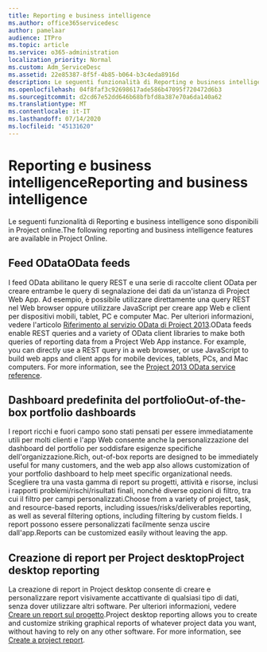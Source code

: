 ```yaml
---
title: Reporting e business intelligence
ms.author: office365servicedesc
author: pamelaar
audience: ITPro
ms.topic: article
ms.service: o365-administration
localization_priority: Normal
ms.custom: Adm_ServiceDesc
ms.assetid: 22e85387-8f5f-4b85-b064-b3c4eda8916d
description: Le seguenti funzionalità di Reporting e business intelligence sono disponibili in Project online.
ms.openlocfilehash: 04f8faf3c92698617ade586b47095f720472d6b3
ms.sourcegitcommit: d2cd67e52dd646b68bfbfd8a387e70a6da140a62
ms.translationtype: MT
ms.contentlocale: it-IT
ms.lasthandoff: 07/14/2020
ms.locfileid: "45131620"
---
```

# <a name="reporting-and-business-intelligence"></a><span data-ttu-id="7600e-103">Reporting e business intelligence</span><span class="sxs-lookup"><span data-stu-id="7600e-103">Reporting and business intelligence</span></span>

<span data-ttu-id="7600e-104">Le seguenti funzionalità di Reporting e business intelligence sono disponibili in Project online.</span><span class="sxs-lookup"><span data-stu-id="7600e-104">The following reporting and business intelligence features are available in Project Online.</span></span>
  
## <a name="odata-feeds"></a><span data-ttu-id="7600e-105">Feed OData</span><span class="sxs-lookup"><span data-stu-id="7600e-105">OData feeds</span></span>

<span data-ttu-id="7600e-p101">I feed OData abilitano le query REST e una serie di raccolte client OData per creare entrambe le query di segnalazione dei dati da un'istanza di Project Web App. Ad esempio, è possibile utilizzare direttamente una query REST nel Web browser oppure utilizzare JavaScript per creare app Web e client per dispositivi mobili, tablet, PC e computer Mac. Per ulteriori informazioni, vedere l'articolo [Riferimento al servizio OData di Project 2013](https://go.microsoft.com/fwlink/?LinkID=823655&amp;clcid=0x409).</span><span class="sxs-lookup"><span data-stu-id="7600e-p101">OData feeds enable REST queries and a variety of OData client libraries to make both queries of reporting data from a Project Web App instance. For example, you can directly use a REST query in a web browser, or use JavaScript to build web apps and client apps for mobile devices, tablets, PCs, and Mac computers. For more information, see the [Project 2013 OData service reference](https://go.microsoft.com/fwlink/?LinkID=823655&amp;clcid=0x409).</span></span>
  
## <a name="out-of-the-box-portfolio-dashboards"></a><span data-ttu-id="7600e-109">Dashboard predefinita del portfolio</span><span class="sxs-lookup"><span data-stu-id="7600e-109">Out-of-the-box portfolio dashboards</span></span>

<span data-ttu-id="7600e-110">I report ricchi e fuori campo sono stati pensati per essere immediatamente utili per molti clienti e l'app Web consente anche la personalizzazione del dashboard del portfolio per soddisfare esigenze specifiche dell'organizzazione.</span><span class="sxs-lookup"><span data-stu-id="7600e-110">Rich, out-of-box reports are designed to be immediately useful for many customers, and the web app also allows customization of your portfolio dashboard to help meet specific organizational needs.</span></span> <span data-ttu-id="7600e-111">Scegliere tra una vasta gamma di report su progetti, attività e risorse, inclusi i rapporti problemi/rischi/risultati finali, nonché diverse opzioni di filtro, tra cui il filtro per campi personalizzati.</span><span class="sxs-lookup"><span data-stu-id="7600e-111">Choose from a variety of project, task, and resource-based reports, including issues/risks/deliverables reporting, as well as several filtering options, including filtering by custom fields.</span></span> <span data-ttu-id="7600e-112">I report possono essere personalizzati facilmente senza uscire dall'app.</span><span class="sxs-lookup"><span data-stu-id="7600e-112">Reports can be customized easily without leaving the app.</span></span> 
  
## <a name="project-desktop-reporting"></a><span data-ttu-id="7600e-113">Creazione di report per Project desktop</span><span class="sxs-lookup"><span data-stu-id="7600e-113">Project desktop reporting</span></span>

<span data-ttu-id="7600e-p103">La creazione di report in Project desktop consente di creare e personalizzare report visivamente accattivante di qualsiasi tipo di dati, senza dover utilizzare altri software. Per ulteriori informazioni, vedere [Creare un report sul progetto](https://go.microsoft.com/fwlink/?LinkID=823657&amp;clcid=0x409).</span><span class="sxs-lookup"><span data-stu-id="7600e-p103">Project desktop reporting allows you to create and customize striking graphical reports of whatever project data you want, without having to rely on any other software. For more information, see [Create a project report](https://go.microsoft.com/fwlink/?LinkID=823657&amp;clcid=0x409).</span></span>
  